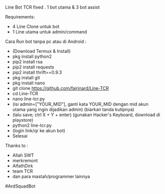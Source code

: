Line Bot TCR fixed
. 1 bot utama & 3 bot assist

Requirements:
- 4 Line Clone untuk bot
- 1 Line utama untuk admin/command

Cara Run bot tanpa pc atau di Android :
- (Download Termux & Install)
- pkg install python2
- pip2 install rsa
- pip2 install requests
- pip2 install thrift==0.9.3
- pkg install git
- pkg install nano
- git clone https://github.com/fajrinard/Line-TCR
- cd Line-TCR
- nano line-tcr.py
- (isi admin=["YOUR_MID"], ganti kata YOUR_MID dengan mid akun utama yang ingin dijadikan admin) (biarkan tanda kutipnya)
- (lalu save; ctrl X + Y + enter) (gunakan Hacker's Keyboard, download di playstore)
- python2 line-tcr.py
- (login link/qr ke akun bot)
- Selesai


Thanks to :
- Allah SWT
- merkremont
- AlfathDirk
- team TCR
- dan para mastah/programmer lainnya

#ArdSquadBot
